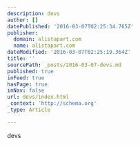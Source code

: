 ```yaml
---
description: devs
author: []
datePublished: '2016-03-07T02:25:34.765Z'
publisher:
  domain: alistapart.com
  name: alistapart.com
dateModified: '2016-03-07T02:25:19.364Z'
title: ''
sourcePath: _posts/2016-03-07-devs.md
published: true
inFeed: true
hasPage: true
inNav: false
url: devs/index.html
_context: 'http://schema.org'
_type: Article

---
```

devs